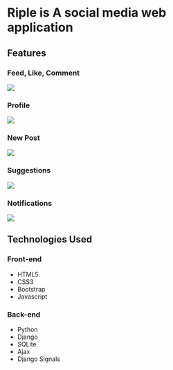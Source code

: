 # Riple is A social media web application

## Features
### Feed, Like, Comment

<img src="https://user-images.githubusercontent.com/78541121/148658114-548b16d3-387c-470a-a0db-0fbfecada028.gif" />

### Profile

<img src="https://user-images.githubusercontent.com/78541121/148658160-aa957adf-7c57-4e71-bf33-4ec9e3e0ef4a.gif" />

### New Post

<img src="https://user-images.githubusercontent.com/78541121/148658169-f20bd0ac-db93-4c69-9630-cd52478dc091.gif" />

### Suggestions

<img src="https://user-images.githubusercontent.com/78541121/148658184-37b4b048-50a9-4b2e-af65-b59814bc7d9b.gif" />

### Notifications

<img src="https://user-images.githubusercontent.com/78541121/148658187-c5aace10-7c8d-4a46-a21e-a5075f7a98a4.gif" />

## Technologies Used
### Front-end
* HTML5
* CSS3
* Bootstrap
* Javascript
### Back-end
* Python
* Django
* SQLite
* Ajax
* Django Signals
